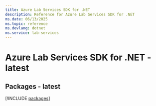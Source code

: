 ```yaml
---
title: Azure Lab Services SDK for .NET
description: Reference for Azure Lab Services SDK for .NET
ms.date: 06/13/2025
ms.topic: reference
ms.devlang: dotnet
ms.service: lab-services
---
```

# Azure Lab Services SDK for .NET - latest
## Packages - latest
[!INCLUDE [packages](lab-services-index.md)]
